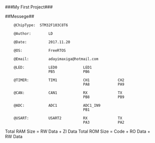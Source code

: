 ###My First Project###

##Messege##

		@ChipType:	STM32F103C8T6

		@Author: 		LD

		@Date:			2017.11.20

		@OS:			FreeRTOS

		@Email:			adayimaxiga@hotmail.com

		@LED:			LED0			LED1
						PB5				PB6
								
		@TIMER:			TIM1			CH1				CH2
										PA8				PA9
													
		@CAN:			CAN1			RX				TX
										PB8				PB9
		
		@ADC:			ADC1			ADC1_IN9
										PB1
		
		@USART:			USART2			RX				TX
										PA3				PA2

Total RAM Size = RW Data + ZI Data
Total ROM Size = Code + RO Data + RW Data


